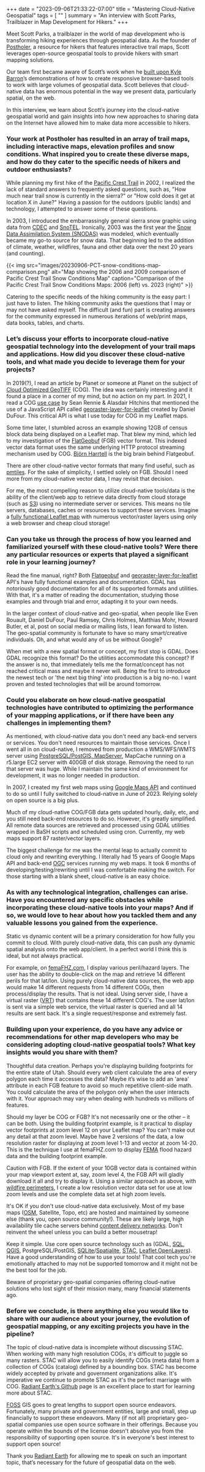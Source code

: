 +++
date = "2023-09-06T21:33:22-07:00"
title = "Mastering Cloud-Native Geospatial"
tags = [ ""
]
summary = "An interview with Scott Parks, Trailblazer in Map Development for Hikers."
+++

Meet Scott Parks, a trailblazer in the world of map development who is transforming hiking experiences through geospatial data. As the founder of [Postholer](https://www.postholer.com/), a resource for hikers that features interactive trail maps, Scott leverages open-source geospatial tools to provide hikers with smart mapping solutions.

Our team first became aware of Scott’s work when he [built upon Kyle Barron](https://twitter.com/postholer/status/1679217257371795456)’s demonstrations of how to create responsive browser-based tools to work with large volumes of geospatial data. Scott believes that cloud-native data has enormous potential in the way we present data, particularly spatial, on the web.

In this interview, we learn about Scott’s journey into the cloud-native geospatial world and gain insights into how new approaches to sharing data on the Internet have allowed him to make data more accessible to hikers. 

### Your work at Postholer has resulted in an array of trail maps, including interactive maps, elevation profiles and snow conditions. What inspired you to create these diverse maps, and how do they cater to the specific needs of hikers and outdoor enthusiasts?

While planning my first hike of the [Pacific Crest Trail](https://www.pcta.org/) in 2002, I realized the lack of standard answers to frequently asked questions, such as, "How much near trail snow is currently in the sierra?" or "How cold does it get at location X in June?" Having a passion for the outdoors (public lands) and technology, I attempted to answer some of these questions.

In 2003, I introduced the embarrassingly general sierra snow graphic using data from [CDEC](https://cdec.water.ca.gov/) and [SnoTEL](https://www.nrcs.usda.gov/wps/portal/wcc/home/quicklinks/imap). Ironically, 2003 was the first year the [Snow Data Assimilation System (SNODAS)](https://nsidc.org/data/g02158/versions/1) was modeled, which eventually became my go-to source for snow data. That beginning led to the addition of climate, weather, wildfires, fauna and other data over the next 20 years (and counting).

{{< img src="images/20230906-PCT-snow-conditions-map-comparison.png"  alt="Map showing the 2006 and 2009 comparison of Pacific Crest Trail Snow Conditions Map" caption="Comparison of the Pacific Crest Trail Snow Conditions Maps: 2006 (left) vs. 2023 (right)" >}}

Catering to the specific needs of the hiking community is the easy part: I just have to listen. The hiking community asks the questions that I may or may not have asked myself. The difficult (and fun) part is creating answers for the community expressed in numerous iterations of web/print maps, data books, tables, and charts.

### Let’s discuss your efforts to incorporate cloud-native geospatial technology into the development of your trail maps and applications. How did you discover these cloud-native tools, and what made you decide to leverage them for your projects? 

In 2019(?), I read an article by Planet or someone at Planet on the subject of [Cloud Optimized GeoTIFF](https://www.cogeo.org/) (COG). The idea was certainly interesting and it found a place in a corner of my mind, but no action on my part. In 2021, I read a COG [use case](https://sean-rennie.medium.com/cogs-in-production-e9a42c7f54e4) by Sean Rennie & Alasdair Hitchins that mentioned the use of a JavaScript API called [georaster-layer-for-leaflet](https://github.com/GeoTIFF/georaster-layer-for-leaflet) created by Daniel DuFour. This critical API is what I use today for COG in my Leaflet maps.

Some time later, I stumbled across an example showing 12GB of census block data being displayed on a Leaflet map. That blew my mind, which led to my investigation of the [FlatGeobuf](http://flatgeobuf.org/) (FGB) vector format. This indexed vector data format uses the same underlying HTTP protocol streaming mechanism used by COG. [Björn Harrtell](https://github.com/bjornharrtell) is the big brain behind Flatgeobuf.

There are other cloud-native vector formats that many find useful, such as [pmtiles](https://protomaps.com/docs/pmtiles). For the sake of simplicity, I settled solely on FGB. Should I need more from my cloud-native vector data, I may revisit that decision.

For me, the most compelling reason to utilize cloud-native tools/data is the ability of the client/web app to retrieve data directly from cloud storage (such as [S3](https://aws.amazon.com/s3/)) using no intermediate server or services. This means no tile servers, databases, caches or resources to support these services. Imagine a [fully functional Leaflet map](https://www.postholer.com/trail-maps) with numerous vector/raster layers using only a web browser and cheap cloud storage!

### Can you take us through the process of how you learned and familiarized yourself with these cloud-native tools? Were there any particular resources or experts that played a significant role in your learning journey?

Read the fine manual, right? Both [Flatgeobuf](http://flatgeobuf.org/) and [georaster-layer-for-leaflet](https://github.com/GeoTIFF/georaster-layer-for-leaflet) API's have fully functional examples and documentation. GDAL has notoriously good documentation for all of its supported formats and utilities. With that, it's a matter of reading the documentation, studying those examples and through trial and error, adapting it to your own needs.

In the larger context of cloud-native and geo-spatial, when people like Even Rouault, Daniel DuFour, Paul Ramsey, Chris Holmes, Matthias Mohr, Howard Butler, et al, post on social media or mailing lists, I lean forward to listen. The geo-spatial community is fortunate to have so many smart/creative individuals. Oh, and what would any of us be without Google?

When met with a new spatial format or concept, my first stop is GDAL. Does GDAL recognize this format? Do the utilities accommodate this concept? If the answer is no, that immediately tells me the format/concept has not reached critical mass and maybe it never will. Being the first to introduce the newest tech or 'the next big thing' into production is a big no-no. I want proven and tested technologies that will be around tomorrow.

### Could you elaborate on how cloud-native geospatial technologies have contributed to optimizing the performance of your mapping applications, or if there have been any challenges in implementing them?

As mentioned, with cloud-native data you don't need any back-end servers or services. You don't need resources to maintain those services. Once I went all in on cloud-native, I removed from production a WMS/WFS/WMTS server using [PostgreSQL/PostGIS, MapServer](https://postgis.net/), MapCache running on a r5.large EC2 server with 400GB of disk storage. Removing the need to run that server was huge. While I maintain the same kind of environment for development, it was no longer needed in production.

In 2007, I created my first web maps using [Google Maps API](https://developers.google.com/maps) and continued to do so until I fully switched to cloud-native in June of 2023. Relying solely on open source is a big plus.

Much of my cloud-native COG/FGB data gets updated hourly, daily, etc, and you still need back-end resources to do so. However, it's greatly simplified. All remote data sources are retrieved and processed using GDAL utilities wrapped in BaSH scripts and scheduled using cron. Currently, my web maps support 87 raster/vector layers.

The biggest challenge for me was the mental leap to actually commit to cloud only and rewriting everything. I literally had 15 years of Google Maps API and back-end [OGC](https://www.ogc.org/) services running my web maps. It took 6 months of developing/testing/rewriting until I was comfortable making the switch. For those starting with a blank sheet, cloud-native is an easy choice.

### As with any technological integration, challenges can arise. Have you encountered any specific obstacles while incorporating these cloud-native tools into your maps? And if so, we would love to hear about how you tackled them and any valuable lessons you gained from the experience. 

Static vs dynamic content will be a primary consideration for how fully you commit to cloud. With purely cloud-native data, this can push any dynamic spatial analysis onto the web app/client. In a perfect world I think this is ideal, but not always practical.

For example, on [femaFHZ.com](https://www.femafhz.com/probsurge/storm/-82.5/27.84/6), I display various peril/hazard layers. The user has the ability to double-click on the map and retrieve 14 different perils for that lat/lon. Using purely cloud-native data sources, the web app would make 14 different requests from 14 different COGs, then process/display the results. That is not ideal. Using server side, I have a virtual raster ([VRT](https://gdal.org/drivers/raster/vrt.html)) that contains these 14 different COG's. The user lat/lon is sent via a simple web service, the virtual raster is queried and all 14 results are sent back. It's a single request/response and extremely fast.

### Building upon your experience, do you have any advice or recommendations for other map developers who may be considering adopting cloud-native geospatial tools? What key insights would you share with them? 

Thoughtful data creation. Perhaps you're displaying building footprints for the entire state of Utah. Should every web client calculate the area of every polygon each time it accesses the data? Maybe it’s wise to add an 'area' attribute in each FGB feature to avoid so much repetitive client-side math. You could calculate the area of the polygon only when the user interacts with it. Your approach may vary when dealing with hundreds vs millions of features.

Should my layer be COG or FGB? It's not necessarily one or the other – it can be both. Using the building footprint example, is it practical to display vector footprints at zoom level 12 on your Leaflet map? You can't make out any detail at that zoom level. Maybe have 2 versions of the data, a low resolution raster for displaying at zoom level 1-13 and vector at zoom 14-20. This is the technique I use at femaFHZ.com to display [FEMA](https://www.fema.gov/dynamic-home) flood hazard data and the building footprint example.

Caution with FGB. If the extent of your 10GB vector data is contained within your map viewport extent at, say, zoom level 4, the FGB API will gladly download it all and try to display it. Using a similar approach as above, with [wildfire perimeters](https://www.postholer.com/map/Pacific-Crest-Trail/39.943436/-97.954102/5/meta,currentyear), I create a low resolution vector data set for use at low zoom levels and use the complete data set at high zoom levels.

It's OK if you don't use cloud-native data exclusively. Most of my base maps ([OSM](https://www.openstreetmap.org/), Satellite, Topo, etc) are hosted and maintained by someone else (thank you, open source community!). These are likely large, high availability tile cache servers behind [content delivery networks](https://en.wikipedia.org/wiki/Content_delivery_network). Don't reinvent the wheel unless you can build a better mousetrap!

Keep it simple. Use core open source technology such as (GDAL, [SQL](https://en.wikipedia.org/wiki/SQL), [QGIS](https://qgis.org/), PostgreSQL/PostGIS, [SQLite](https://www.sqlite.org/)/[Spatialite](https://www.gaia-gis.it/fossil/libspatialite/index), [STAC](https://stacspec.org/), [Leaflet](https://leafletjs.com/),[OpenLayers](https://openlayers.org/)). Have a good understanding of how to use your tools! That cool tech you're emotionally attached to may not be supported tomorrow and it might not be the best tool for the job.

Beware of proprietary geo-spatial companies offering cloud-native solutions who lost sight of their mission many, many financial statements ago.

### Before we conclude, is there anything else you would like to share with our audience about your journey, the evolution of geospatial mapping, or any exciting projects you have in the pipeline?

The topic of cloud-native data is incomplete without discussing STAC. When working with many high resolution COGs, it's difficult to juggle so many rasters. STAC will allow you to easily identify COGs (meta data) from a collection of COGs (catalog) defined by a bounding box. STAC has become widely accepted by private and government organizations alike. It's imperative we continue to promote STAC as it's the perfect marriage with COG. [Radiant Earth's Github](https://github.com/radiantearth) page is an excellent place to start for learning more about STAC.

[FOSS](https://en.wikipedia.org/wiki/Free_and_open-source_software) GIS goes to great lengths to support open source endeavors. Fortunately, many private and government entities, large and small, step up financially to support these endeavors. Many (if not all) proprietary geo-spatial companies use open source software in their offerings. Because you operate within the bounds of the license doesn't absolve you from the responsibility of supporting open source. It's in everyone's best interest to support open source!

Thank you [Radiant Earth](https://radiant.earth/) for allowing me to speak on such an important topic, that’s necessary for the future of geospatial data on the web. 
